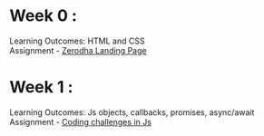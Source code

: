 # Week 0 :
Learning Outcomes: HTML and CSS  
Assignment - [Zerodha Landing Page](https://github.com/AathiTira/Assignments_100xdevs2.0/tree/d5d7b2bfcf71ed640f384c9d6d41c723b4838648/Week%200)

# Week 1 :
Learning Outcomes: Js objects, callbacks, promises, async/await  
Assignment - [Coding challenges in Js](https://github.com/AathiTira/Assignments_100xdevs2.0/tree/5942dc3068b38dc5b3e4faf79ff84e14f495bb7d/Week%201)
